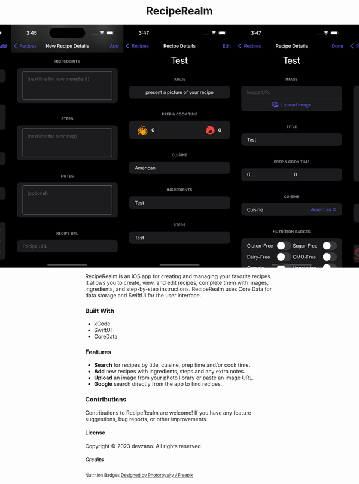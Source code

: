 <h1 align="center">RecipeRealm</h1>

<div style="display: flex; justify-content: center;">
<img src="/Screenshots/RecipeRealm(Home).png" width="300" alt="RecipeRealm List View">
<img src="/Screenshots/RecipeRealm(New).png" width="300" alt="RecipeRealm New Recipe View">
<img src="/Screenshots/RecipeRealm(New2).png" width="300" alt="RecipeRealm New Recipe View 2">
<img src="/Screenshots/RecipeRealm(Detail).png" width="300" alt="RecipeRealm Test Detail View">
<img src="/Screenshots/RecipeRealm(DetailEdit).png" width="300" alt="RecipeRealm Test Edit Detail View">
<img src="/Screenshots/RecipeRealm(Detail1).png" width="300" alt="RecipeRealm Detail View">
<img src="/Screenshots/RecipeRealm(Detail2).png" width="300" alt="RecipeRealm Detail View">
</div>

RecipeRealm is an iOS app for creating and managing your favorite recipes. It allows you to create, view, and edit recipes, complete them with images, ingredients, and step-by-step instructions. RecipeRealm uses Core Data for data storage and SwiftUI for the user interface.

### Built With
* xCode
* SwiftUI
* CoreData

### Features
* __Search__ for recipes by title, cuisine, prep time and/or cook time.
* __Add__ new recipes with ingredients, steps and any extra notes.
* __Upload__ an image from your photo library or paste an image URL.
* __Google__ search directly from the app to find recipes.

### Contributions
Contributions to RecipeRealm are welcome! If you have any feature suggestions, bug reports, or other improvements.

#### License
Copyright © 2023 devzano. All rights reserved.

##### Credits
<small>Nutrition Badges <a href="http://www.freepik.com">Designed by Photoroyalty / Freepik</a></small>